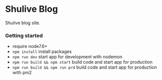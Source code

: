# Shulive Blog
Shulive blog site.

### Getting started
- require node7.6+
- `npm install` install packages
- `npm run dev` start app for development with nodemon
- `npm run build && npm start` build code and start app for production
- `npm run build && npm run prd` build code and start app for production with pm2
